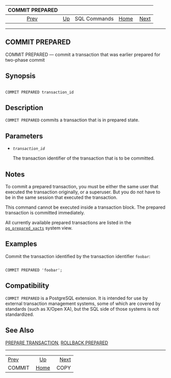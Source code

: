 <!--?xml version="1.0" encoding="UTF-8" standalone="no"?-->

|          COMMIT PREPARED          |                                        |              |                                                       |                               |
| :-------------------------------: | :------------------------------------- | :----------: | ----------------------------------------------------: | ----------------------------: |
| [Prev](sql-commit.html "COMMIT")  | [Up](sql-commands.html "SQL Commands") | SQL Commands | [Home](index.html "PostgreSQL 17devel Documentation") |  [Next](sql-copy.html "COPY") |

***

[]()

## COMMIT PREPARED

COMMIT PREPARED — commit a transaction that was earlier prepared for two-phase commit

## Synopsis

```

COMMIT PREPARED transaction_id
```

## Description

`COMMIT PREPARED` commits a transaction that is in prepared state.

## Parameters

*   *`transaction_id`*

    The transaction identifier of the transaction that is to be committed.

## Notes

To commit a prepared transaction, you must be either the same user that executed the transaction originally, or a superuser. But you do not have to be in the same session that executed the transaction.

This command cannot be executed inside a transaction block. The prepared transaction is committed immediately.

All currently available prepared transactions are listed in the [`pg_prepared_xacts`](view-pg-prepared-xacts.html "54.16. pg_prepared_xacts") system view.

## Examples

Commit the transaction identified by the transaction identifier `foobar`:

```

COMMIT PREPARED 'foobar';
```

## Compatibility

`COMMIT PREPARED` is a PostgreSQL extension. It is intended for use by external transaction management systems, some of which are covered by standards (such as X/Open XA), but the SQL side of those systems is not standardized.

## See Also

[PREPARE TRANSACTION](sql-prepare-transaction.html "PREPARE TRANSACTION"), [ROLLBACK PREPARED](sql-rollback-prepared.html "ROLLBACK PREPARED")

***

|                                   |                                                       |                               |
| :-------------------------------- | :---------------------------------------------------: | ----------------------------: |
| [Prev](sql-commit.html "COMMIT")  |         [Up](sql-commands.html "SQL Commands")        |  [Next](sql-copy.html "COPY") |
| COMMIT                            | [Home](index.html "PostgreSQL 17devel Documentation") |                          COPY |
